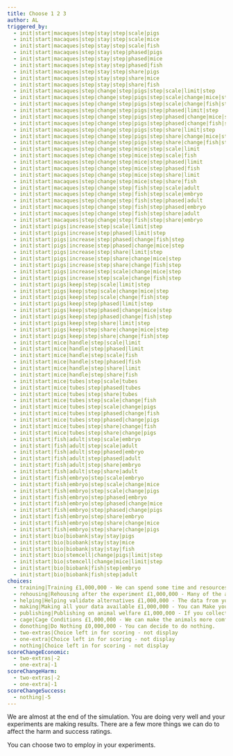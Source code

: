 ```yaml
---
title: Choose 1 2 3
author: AL
triggered_by:
  - init|start|macaques|step|stay|step|scale|pigs
  - init|start|macaques|step|stay|step|scale|mice
  - init|start|macaques|step|stay|step|scale|fish
  - init|start|macaques|step|stay|step|phased|pigs
  - init|start|macaques|step|stay|step|phased|mice
  - init|start|macaques|step|stay|step|phased|fish
  - init|start|macaques|step|stay|step|share|pigs
  - init|start|macaques|step|stay|step|share|mice
  - init|start|macaques|step|stay|step|share|fish
  - init|start|macaques|step|change|step|pigs|step|scale|limit|step
  - init|start|macaques|step|change|step|pigs|step|scale|change|mice|step
  - init|start|macaques|step|change|step|pigs|step|scale|change|fish|step
  - init|start|macaques|step|change|step|pigs|step|phased|limit|step
  - init|start|macaques|step|change|step|pigs|step|phased|change|mice|step
  - init|start|macaques|step|change|step|pigs|step|phased|change|fish|step
  - init|start|macaques|step|change|step|pigs|step|share|limit|step
  - init|start|macaques|step|change|step|pigs|step|share|change|mice|step
  - init|start|macaques|step|change|step|pigs|step|share|change|fish|step
  - init|start|macaques|step|change|step|mice|step|scale|limit
  - init|start|macaques|step|change|step|mice|step|scale|fish
  - init|start|macaques|step|change|step|mice|step|phased|limit
  - init|start|macaques|step|change|step|mice|step|phased|fish
  - init|start|macaques|step|change|step|mice|step|share|limit
  - init|start|macaques|step|change|step|mice|step|share|fish
  - init|start|macaques|step|change|step|fish|step|scale|adult
  - init|start|macaques|step|change|step|fish|step|scale|embryo
  - init|start|macaques|step|change|step|fish|step|phased|adult
  - init|start|macaques|step|change|step|fish|step|phased|embryo
  - init|start|macaques|step|change|step|fish|step|share|adult
  - init|start|macaques|step|change|step|fish|step|share|embryo
  - init|start|pigs|increase|step|scale|limit|step
  - init|start|pigs|increase|step|phased|limit|step
  - init|start|pigs|increase|step|phased|change|fish|step
  - init|start|pigs|increase|step|phased|change|mice|step
  - init|start|pigs|increase|step|share|limit|step
  - init|start|pigs|increase|step|share|change|mice|step
  - init|start|pigs|increase|step|share|change|fish|step
  - init|start|pigs|increase|step|scale|change|mice|step
  - init|start|pigs|increase|step|scale|change|fish|step
  - init|start|pigs|keep|step|scale|limit|step
  - init|start|pigs|keep|step|scale|change|mice|step
  - init|start|pigs|keep|step|scale|change|fish|step
  - init|start|pigs|keep|step|phased|limit|step
  - init|start|pigs|keep|step|phased|change|mice|step
  - init|start|pigs|keep|step|phased|change|fish|step
  - init|start|pigs|keep|step|share|limit|step
  - init|start|pigs|keep|step|share|change|mice|step
  - init|start|pigs|keep|step|share|change|fish|step
  - init|start|mice|handle|step|scale|limit
  - init|start|mice|handle|step|phased|limit
  - init|start|mice|handle|step|scale|fish
  - init|start|mice|handle|step|phased|fish
  - init|start|mice|handle|step|share|limit
  - init|start|mice|handle|step|share|fish
  - init|start|mice|tubes|step|scale|tubes
  - init|start|mice|tubes|step|phased|tubes
  - init|start|mice|tubes|step|share|tubes
  - init|start|mice|tubes|step|scale|change|fish
  - init|start|mice|tubes|step|scale|change|pigs
  - init|start|mice|tubes|step|phased|change|fish
  - init|start|mice|tubes|step|phased|change|pigs
  - init|start|mice|tubes|step|share|change|fish
  - init|start|mice|tubes|step|share|change|pigs
  - init|start|fish|adult|step|scale|embryo
  - init|start|fish|adult|step|scale|adult
  - init|start|fish|adult|step|phased|embryo
  - init|start|fish|adult|step|phased|adult
  - init|start|fish|adult|step|share|embryo
  - init|start|fish|adult|step|share|adult
  - init|start|fish|embryo|step|scale|embryo
  - init|start|fish|embryo|step|scale|change|mice
  - init|start|fish|embryo|step|scale|change|pigs
  - init|start|fish|embryo|step|phased|embryo
  - init|start|fish|embryo|step|phased|change|mice
  - init|start|fish|embryo|step|phased|change|pigs
  - init|start|fish|embryo|step|share|embryo
  - init|start|fish|embryo|step|share|change|mice
  - init|start|fish|embryo|step|share|change|pigs
  - init|start|bio|biobank|stay|stay|pigs
  - init|start|bio|biobank|stay|stay|mice
  - init|start|bio|biobank|stay|stay|fish
  - init|start|bio|stemcell|change|pigs|limit|step
  - init|start|bio|stemcell|change|mice|limit|step
  - init|start|bio|biobank|fish|step|embryo
  - init|start|bio|biobank|fish|step|adult
choices:
  - training|Training £1,000,000 - We can spend some time and resources training the animals so they feel more comfortable with the equipment, procedures and environment where the experiments will take place. Allowing them to see the lab as their home and to see the experiments as normal procedures will decrease their distress. 
  - rehousing|Rehousing after the experiment £1,000,000 - Many of the animals that are used during the experiment cannot be released back into the wild. Some have been genetically engineered and cannot be allowed back into the eco systems. Others have never been in a wild environment and will not survive. Most animals are destroyed after the experiment has been completed and their material sent to Bio Banks. Animals that remain unused in the experiment may be able to be rehoused as pets or more often in sanctuaries. 
  - helping|Helping validate alternatives £1,000,000 - The data from your animal experiments can be used to develop and validate the alternatives to animal testing. This might help regulators know which alternatives work best. 
  - making|Making all your data available £1,000,000 - You can Make your data available for other people to analyze and use in their research, this includes data from the experiments that didn’t give you the results you expected or wanted. This might help other researchers use less animals. 
  - publishing|Publishing on animal welfare £1,000,000 - If you collect and publish the data you have on any animal suffering in the experiments you carried out, it might help other people make refinements to their experiments in the future. 
  - cage|Cage Conditions £1,000,000 - We can make the animals more comfortable in their cages by adding toys and stimulating objects.
  - donothing|Do Nothing £0,000,000 - You can decide to do nothing.
  - two-extras|Choice left in for scoring - not display
  - one-extra|Choice left in for scoring - not display
  - nothing|Choice left in for scoring - not display
scoreChangeEconomic:
  - two-extras|-2
  - one-extra|-1
scoreChangeHarm:
  - two-extras|-2
  - one-extra|-1
scoreChangeSuccess:
  - nothing|-5
---
```

We are almost at the end of the simulation. You are doing very well and your experiments are making results. There are a few more things we can do to affect the harm and success ratings.

You can choose two to employ in your experiments. 
